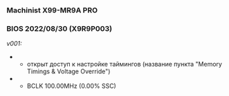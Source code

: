 ### Machinist X99-MR9A PRO
### BIOS 2022/08/30 (X9R9P003)

*v001:*
* + открыт доступ к настройке таймингов (название пункта "Memory Timings & Voltage Override")
* + BCLK 100.00MHz (0.00% SSC)
